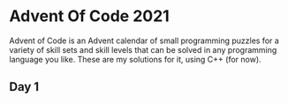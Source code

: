 # Advent Of Code 2021
Advent of Code is an Advent calendar of small programming puzzles for a variety of skill sets and skill levels that can be solved in any programming language you like. These are my solutions for it, using C++ (for now).

## Day 1
